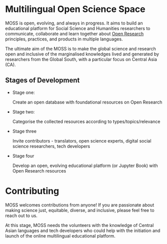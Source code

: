 # Multilingual Open Science Space

MOSS is open, evolving, and always in progress. It aims to build an educational platform for Social Science and Humanities researchers to communicate, collaborate and learn together about [Open Research](https://the-turing-way.netlify.app/reproducible-research/open.html) principles, practices, and products in multiple languages. 

The ultimate aim of the MOSS is to make the global science and research open and inclusive of the marginalised knowledges lived and generated by researchers from the Global South, with a particular focus on Central Asia (CA).

## Stages of Development 

- Stage one: 
   
  Create an open database with foundational resources on Open Research 

- Stage two: 

  Categorise the collected resources according to types/topics/relevance 

- Stage three 

  Invite contributors - translators, open science experts, digital social science researchers, tech developers 

- Stage four 

  Develop an open, evolving educational platform (or Jupyter Book) with Open Research resources 
 
# Contributing 
  
MOSS welcomes contributions from anyone! If you are passionate about making science just, equitable, diverse, and inclusive, please feel free to reach out to us. 

At this stage, MOSS needs the volunteers with the knowledge of Central Asian languages and tech developers who could help with the initiation and launch of the online multilingual educational platform. 
 
  
  
